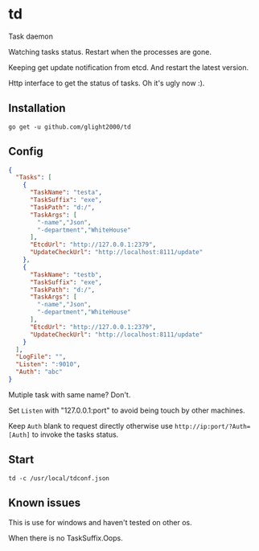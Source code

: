 # td
Task daemon

Watching tasks status. Restart when the processes are gone.

Keeping get update notification from etcd. And restart the latest version.

Http interface to get the status of tasks. Oh it's ugly now :).

## Installation
`go get -u github.com/glight2000/td`

## Config
```JSON
{
  "Tasks": [
    {
      "TaskName": "testa",
      "TaskSuffix": "exe",
      "TaskPath": "d:/",
      "TaskArgs": [
        "-name","Json",
        "-department","WhiteHouse"
      ],
      "EtcdUrl": "http://127.0.0.1:2379",
      "UpdateCheckUrl": "http://localhost:8111/update"
    },
    {
      "TaskName": "testb",
      "TaskSuffix": "exe",
      "TaskPath": "d:/",
      "TaskArgs": [
        "-name","Json",
        "-department","WhiteHouse"
      ],
      "EtcdUrl": "http://127.0.0.1:2379",
      "UpdateCheckUrl": "http://localhost:8111/update"
    }
  ],
  "LogFile": "",
  "Listen": ":9010",
  "Auth": "abc"
}
```

Mutiple task with same name? Don't.

Set `Listen` with "127.0.0.1:port" to avoid being touch by other machines.

Keep `Auth` blank to request directly otherwise use `http://ip:port/?Auth=[Auth]` to invoke the tasks status.

## Start
`td -c /usr/local/tdconf.json`

## Known issues

This is use for windows and haven't tested on other os.

When there is no TaskSuffix.Oops.
